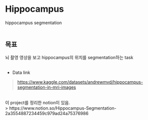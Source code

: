 # Hippocampus
hippocampus segmentation<br/>
<br/>
## 목표
뇌 촬영 영상을 보고 hippocampus의 위치를 segmentation하는 task<br/>
<br/>
* Data link
> https://www.kaggle.com/datasets/andrewmvd/hippocampus-segmentation-in-mri-images
<br/>
이 project를 정리한 notion이 있음.<br/>
> https://www.notion.so/Hippocampus-Segmentation-2a3554887234459c979ad24a75376986
